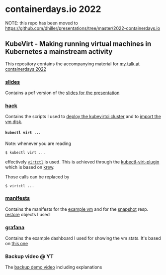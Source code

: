 # containerdays.io 2022

NOTE: this repo has been moved to https://github.com/dhiller/presentations/tree/master/2022-containerdays.io

## KubeVirt - Making running virtual machines in Kubernetes a mainstream activity

This repository contains the accompanying material for [my talk at containerdays 2022](https://www.containerdays.io/agenda/conferenceday2/#kubevirt-making-running-virtual-machines-in-a-kubernetes-cluster-a-mainstream-activity)

### [slides](./slides/)

Contains a pdf version of the [slides for the presentation](./slides/containerdays.io%20-%20KubeVirt%20-%20making%20running%20virtual%20machines%20in%20a%20kubernetes%20cluster%20a%20mainstream%20activity.pdf)

### [hack](./hack/)

Contains the scripts I used to [deploy the kubevirtci cluster](./hack/deploy-kubevirt-on-kubevirtci.sh) and to [import the vm disk](./hack/import-vm-image.sh).

#### `kubectl virt ...`

Note: whenever you are reading 

```shell
$ kubectl virt ...
```

effectively [`virtctl`](https://kubevirt.io/user-guide/operations/virtctl_client_tool/) is used. This is achieved through the [kubectl-virt-plugin](https://github.com/kubevirt/kubectl-virt-plugin) which is based on [krew](https://krew.sigs.k8s.io/).

Those calls can be replaced by

```shell
$ virtctl ...
```

### [manifests](./manifests/)

Contains the manifests for the [example vm](./manifests/windows-xp-vm.yaml) and for the [snapshot](./manifests/snapshot.yaml) resp. [restore](./manifests/restore-snapshot.yaml) objects I used

### [grafana](./grafana/)

Contains the example dashboard I used for showing the vm stats. It's based on [this one](https://grafana.com/grafana/dashboards/11748-kubevirt/)

### Backup video @ YT

The [backup demo video](https://youtu.be/5frqhRJXFIM) including explanations

